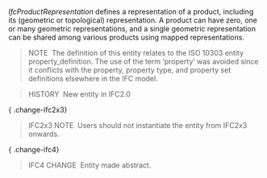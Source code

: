 ﻿_IfcProductRepresentation_ defines a representation of a product, including its (geometric or topological) representation. A product can have zero, one or many geometric representations, and a single geometric representation can be shared among various products using mapped representations.

> NOTE&nbsp; The definition of this entity relates to the ISO 10303 entity property_definition. The use of the term &lsquo;property&rsquo; was avoided since it conflicts with the property, property type, and property set definitions elsewhere in the IFC model.

> HISTORY&nbsp; New entity in IFC2.0

{ .change-ifc2x3}
> IFC2x3 NOTE&nbsp; Users should not instantiate the entity from IFC2x3 onwards.

{ .change-ifc4}
> IFC4 CHANGE&nbsp; Entity made abstract.
